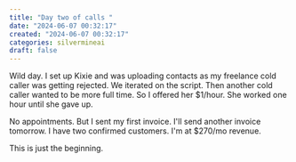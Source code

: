 ```yaml
---
title: "Day two of calls "
date: "2024-06-07 00:32:17"  
created: "2024-06-07 00:32:17"
categories: silvermineai  
draft: false
---
```

Wild day. I set up Kixie and was uploading contacts as my freelance cold caller was getting rejected. We iterated on the script. Then another cold caller wanted to be more full time. So I offered her $1/hour. She worked one hour until she gave up. 

No appointments. But I sent my first invoice. I'll send another invoice tomorrow. I have two confirmed customers. I'm at $270/mo revenue. 

This is just the beginning. 

